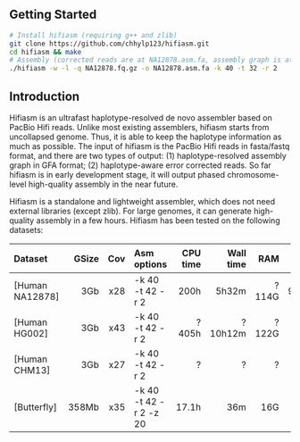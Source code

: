 ## Getting Started

```sh
# Install hifiasm (requiring g++ and zlib)
git clone https://github.com/chhylp123/hifiasm.git
cd hifiasm && make
# Assembly (corrected reads are at NA12878.asm.fa, assembly graph is at NA12878.asm.fa.gfa)
./hifiasm -w -l -q NA12878.fq.gz -o NA12878.asm.fa -k 40 -t 32 -r 2
```

## Introduction
Hifiasm is an ultrafast haplotype-resolved de novo assembler based on PacBio Hifi reads. Unlike most existing assemblers, hifiasm starts from uncollapsed genome. Thus, it is able to keep the haplotype information as much as possible. The input of hifiasm is the PacBio Hifi reads in fasta/fastq format, and there are two types of output: (1) haplotype-resolved assembly graph in GFA format; (2) haplotype-aware error corrected reads. So far hifiasm is in early development stage, it will output phased chromosome-level high-quality assembly in the near future.

Hifiasm is a standalone and lightweight assembler, which does not need external libraries (except zlib). For large genomes, it can generate high-quality assembly in a few hours. Hifiasm has been tested on the following datasets:

|Dataset         |GSize |  Cov |          Asm options |CPU time|Wall time|  RAM|unitig/contig N50<sup>1</sup>|
|:---------------|-----:|-----:|:---------------------|-------:|--------:|----:|----------------:|
|[Human NA12878] |   3Gb|x28   |-k 40 -t 42 -r 2      |    200h|    5h32m|?114G|    93.5Kb/18.6Mb|
|[Human HG002]   |   3Gb|x43   |-k 40 -t 42 -r 2      |   ?405h|  ?10h12m|?122G|       320kb/29Mb|
|[Human CHM13]   |   3Gb|x27   |-k 40 -t 42 -r 2      |       ?|        ?|    ?|       NA/39.8Mb|
|[Butterfly]     | 358Mb|x35   |-k 40 -t 42 -r 2 -z 20|   17.1h|      36m|  16G|         NA/7.5Mb|

